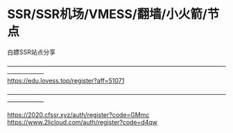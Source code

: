 # SSR/SSR机场/VMESS/翻墙/小火箭/节点
白嫖SSR站点分享


——————————————————————————————————————————   
https://edu.lovess.top/register?aff=51071
                                          
—————————————————————————————————————————— 



https://2020.cfssr.xyz/auth/register?code=GMmc 
</br>
https://www.2licloud.com/auth/register?code=d4qw

